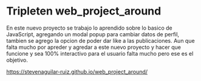 # Tripleten web_project_around

En este nuevo proyecto se trabajo lo aprendido sobre lo basico de JavaScript, agregando un modal popup para cambiar datos de perfil, tambien se agrego la opcion de poder dar like a las publicaciones. Aun que falta mucho por apreder y agredar a este nuevo proyecto y hacer que funcione y sea 100% interactivo para el usuario falta mucho pero ese es el objetivo.

https://stevenaguilar-ruiz.github.io/web_project_around/
